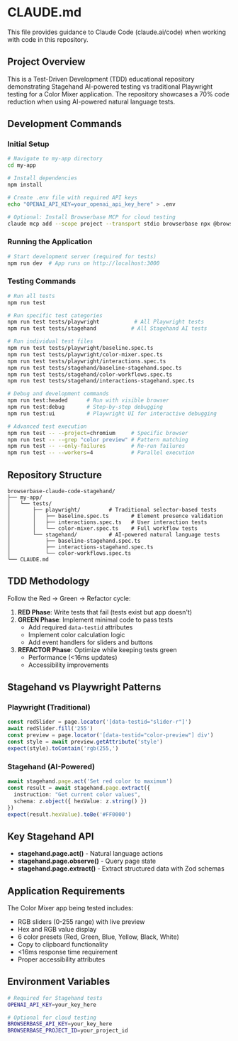 # CLAUDE.md

This file provides guidance to Claude Code (claude.ai/code) when working with code in this repository.

## Project Overview

This is a Test-Driven Development (TDD) educational repository demonstrating Stagehand AI-powered testing vs traditional Playwright testing for a Color Mixer application. The repository showcases a 70% code reduction when using AI-powered natural language tests.

## Development Commands

### Initial Setup
```bash
# Navigate to my-app directory
cd my-app

# Install dependencies
npm install

# Create .env file with required API keys
echo "OPENAI_API_KEY=your_openai_api_key_here" > .env

# Optional: Install Browserbase MCP for cloud testing
claude mcp add --scope project --transport stdio browserbase npx @browserbasehq/mcp-server-browserbase
```

### Running the Application
```bash
# Start development server (required for tests)
npm run dev  # App runs on http://localhost:3000
```

### Testing Commands
```bash
# Run all tests
npm run test

# Run specific test categories
npm run test tests/playwright           # All Playwright tests
npm run test tests/stagehand           # All Stagehand AI tests

# Run individual test files
npm run test tests/playwright/baseline.spec.ts
npm run test tests/playwright/color-mixer.spec.ts
npm run test tests/playwright/interactions.spec.ts
npm run test tests/stagehand/baseline-stagehand.spec.ts
npm run test tests/stagehand/color-workflows.spec.ts
npm run test tests/stagehand/interactions-stagehand.spec.ts

# Debug and development commands
npm run test:headed      # Run with visible browser
npm run test:debug       # Step-by-step debugging
npm run test:ui          # Playwright UI for interactive debugging

# Advanced test execution
npm run test -- --project=chromium     # Specific browser
npm run test -- --grep "color preview" # Pattern matching
npm run test -- --only-failures        # Re-run failures
npm run test -- --workers=4            # Parallel execution
```

## Repository Structure

```
browserbase-claude-code-stagehand/
├── my-app/
│   └── tests/
│       ├── playwright/         # Traditional selector-based tests
│       │   ├── baseline.spec.ts       # Element presence validation
│       │   ├── interactions.spec.ts   # User interaction tests
│       │   └── color-mixer.spec.ts    # Full workflow tests
│       └── stagehand/          # AI-powered natural language tests
│           ├── baseline-stagehand.spec.ts
│           ├── interactions-stagehand.spec.ts
│           └── color-workflows.spec.ts
└── CLAUDE.md
```

## TDD Methodology

Follow the Red → Green → Refactor cycle:

1. **RED Phase**: Write tests that fail (tests exist but app doesn't)
2. **GREEN Phase**: Implement minimal code to pass tests
   - Add required `data-testid` attributes
   - Implement color calculation logic
   - Add event handlers for sliders and buttons
3. **REFACTOR Phase**: Optimize while keeping tests green
   - Performance (<16ms updates)
   - Accessibility improvements

## Stagehand vs Playwright Patterns

### Playwright (Traditional)
```typescript
const redSlider = page.locator('[data-testid="slider-r"]')
await redSlider.fill('255')
const preview = page.locator('[data-testid="color-preview"] div')
const style = await preview.getAttribute('style')
expect(style).toContain('rgb(255,')
```

### Stagehand (AI-Powered)
```typescript
await stagehand.page.act('Set red color to maximum')
const result = await stagehand.page.extract({
  instruction: "Get current color values",
  schema: z.object({ hexValue: z.string() })
})
expect(result.hexValue).toBe('#FF0000')
```

## Key Stagehand API

- **stagehand.page.act()** - Natural language actions
- **stagehand.page.observe()** - Query page state
- **stagehand.page.extract()** - Extract structured data with Zod schemas

## Application Requirements

The Color Mixer app being tested includes:
- RGB sliders (0-255 range) with live preview
- Hex and RGB value display
- 6 color presets (Red, Green, Blue, Yellow, Black, White)
- Copy to clipboard functionality
- <16ms response time requirement
- Proper accessibility attributes

## Environment Variables

```bash
# Required for Stagehand tests
OPENAI_API_KEY=your_key_here

# Optional for cloud testing
BROWSERBASE_API_KEY=your_key_here
BROWSERBASE_PROJECT_ID=your_project_id
```